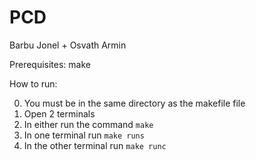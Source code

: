 # PCD
Barbu Jonel + Osvath Armin


Prerequisites: make

How to run:

  0) You must be in the same directory as the makefile file 
  1) Open 2 terminals
  2) In either run the command `make`
  3) In one terminal run `make runs`
  4) In the other terminal run `make runc`
  
